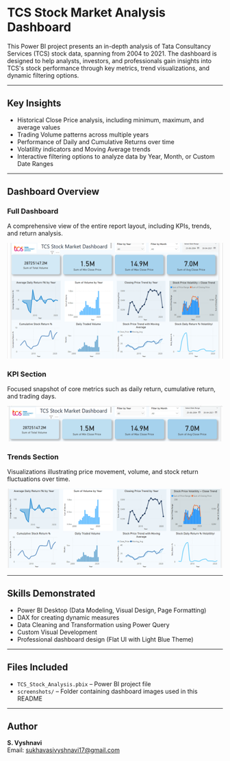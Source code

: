 # TCS Stock Market Analysis Dashboard

This Power BI project presents an in-depth analysis of Tata Consultancy Services (TCS) stock data, spanning from 2004 to 2021. The dashboard is designed to help analysts, investors, and professionals gain insights into TCS's stock performance through key metrics, trend visualizations, and dynamic filtering options.

---

## Key Insights

- Historical Close Price analysis, including minimum, maximum, and average values  
- Trading Volume patterns across multiple years  
- Performance of Daily and Cumulative Returns over time  
- Volatility indicators and Moving Average trends  
- Interactive filtering options to analyze data by Year, Month, or Custom Date Ranges

---

## Dashboard Overview

### Full Dashboard

A comprehensive view of the entire report layout, including KPIs, trends, and return analysis.

![Dashboard Overview](https://github.com/sukhavasivyshnavi/TCS-Stock-Analysis/blob/main/Screenshots/dashboard_overview.png)

### KPI Section

Focused snapshot of core metrics such as daily return, cumulative return, and trading days.

![KPI Section](Screenshots/kpi_section.png)

### Trends Section

Visualizations illustrating price movement, volume, and stock return fluctuations over time.

![Trends Section](Screenshots/trends_section.png)

---

## Skills Demonstrated

- Power BI Desktop (Data Modeling, Visual Design, Page Formatting)  
- DAX for creating dynamic measures  
- Data Cleaning and Transformation using Power Query  
- Custom Visual Development  
- Professional dashboard design (Flat UI with Light Blue Theme)

---

## Files Included

- `TCS_Stock_Analysis.pbix` – Power BI project file  
- `screenshots/` – Folder containing dashboard images used in this README

---

## Author

**S. Vyshnavi**   
Email: sukhavasivyshnavi17@gmail.com  
 
